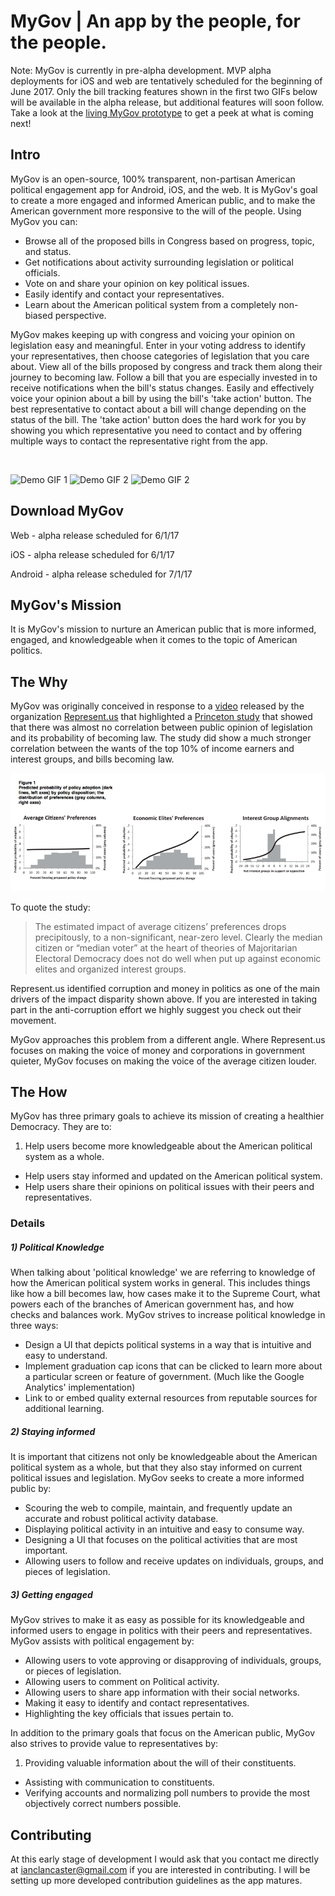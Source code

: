 # MyGov | An app by the people, for the people.

Note: MyGov is currently in pre-alpha development. MVP alpha deployments for iOS and web are tentatively scheduled for the beginning of June 2017. Only the bill tracking features shown in the first two GIFs below will be available in the alpha release, but additional features will soon follow. Take a look at the [living MyGov prototype](https://projects.invisionapp.com/d/main#/console/9918131/212448806/preview) to get a peek at what is coming next!

## Intro

MyGov is an open-source, 100% transparent, non-partisan American political engagement app for Android, iOS, and the web. It is MyGov's goal to create a more engaged and informed American public, and to make the American government more responsive to the will of the people. Using MyGov you can:
* Browse all of the proposed bills in Congress based on progress, topic, and status.
* Get notifications about activity surrounding legislation or political officials.
* Vote on and share your opinion on key political issues.
* Easily identify and contact your representatives.
* Learn about the American political system from a completely non-biased perspective.


MyGov makes keeping up with congress and voicing your opinion on legislation easy and meaningful. Enter in your voting address to identify your representatives, then choose categories of legislation that you care about. View all of the bills proposed by congress and track them along their journey to becoming law. Follow a bill that you are especially invested in to receive notifications when the bill's status changes. Easily and effectively voice your opinion about a bill by using the bill's 'take action' button. The best representative to contact about a bill will change depending on the status of the bill. The 'take action' button does the hard work for you by showing you which representative you need to contact and by offering multiple ways to contact the representative right from the app.

<br>

![Demo GIF 1](https://media.giphy.com/media/l4FGCQiMSvYqOKM5q/giphy.gif)
![Demo GIF 2](https://media.giphy.com/media/3oKIPE1BJDhFxTAn72/giphy.gif)
![Demo GIF 2](https://media.giphy.com/media/3o7bukMcySOVMCgpmE/giphy.gif)

## Download MyGov

Web - alpha release scheduled for 6/1/17

iOS - alpha release scheduled for 6/1/17

Android - alpha release scheduled for 7/1/17

## MyGov's Mission

It is MyGov's mission to nurture an American public that is more informed, engaged, and knowledgeable when it comes to the topic of American politics.

## The Why

MyGov was originally conceived in response to a [video](https://www.youtube.com/watch?v=5tu32CCA_Ig) released by the organization [Represent.us](https://represent.us/) that highlighted a [Princeton study](https://scholar.princeton.edu/sites/default/files/mgilens/files/gilens_and_page_2014_-testing_theories_of_american_politics.doc.pdf) that showed that there was almost no correlation between public opinion of legislation and its probability of becoming law. The study did show a much stronger correlation between the wants of the top 10% of income earners and interest groups, and bills becoming law.

![Princeton study findings](./App/Assets/Images/princetonStudyFindings.png)

To quote the study:

>The estimated impact of average citizens’ preferences drops precipitously, to a non-significant, near-zero level. Clearly the median citizen or “median voter” at the heart of theories of Majoritarian Electoral Democracy does not do well when put up against economic elites and organized interest groups.

Represent.us identified corruption and money in politics as one of the main drivers of the impact disparity shown above. If you are interested in taking part in the anti-corruption effort we highly suggest you check out their movement.

MyGov approaches this problem from a different angle. Where Represent.us focuses on making the voice of money and corporations in government quieter, MyGov focuses on making the voice of the average citizen louder.

## The How

MyGov has three primary goals to achieve its mission of creating a healthier Democracy. They are to:

1. Help users become more knowledgeable about the American political system as a whole.
* Help users stay informed and updated on the American political system.
* Help users share their opinions on political issues with their peers and representatives.

### Details

##### 1) Political Knowledge
When talking about 'political knowledge' we are referring to knowledge of how the American political system works in general. This includes things like how a bill becomes law, how cases make it to the Supreme Court, what powers each of the branches of American government has, and how checks and balances work. MyGov strives to increase political knowledge in three ways:

* Design a UI that depicts political systems in a way that is intuitive and easy to understand.
* Implement graduation cap icons that can be clicked to learn more about a particular screen or feature of government. (Much like the Google Analytics' implementation)
* Link to or embed quality external resources from reputable sources for additional learning.

##### 2) Staying informed
It is important that citizens not only be knowledgeable about the American political system as a whole, but that they also stay informed on current political issues and legislation. MyGov seeks to create a more informed public by:

* Scouring the web to compile, maintain, and frequently update an accurate and robust political activity database.
* Displaying political activity in an intuitive and easy to consume way.
* Designing a UI that focuses on the political activities that are most important.
* Allowing users to follow and receive updates on individuals, groups, and pieces of legislation.

##### 3) Getting engaged
MyGov strives to make it as easy as possible for its knowledgeable and informed users to engage in politics with their peers and representatives. MyGov assists with political engagement by:

* Allowing users to vote approving or disapproving of individuals, groups, or pieces of legislation.
* Allowing users to comment on Political activity.
* Allowing users to share app information with their social networks.
* Making it easy to identify and contact representatives.
* Highlighting the key officials that issues pertain to.

In addition to the primary goals that focus on the American public, MyGov also strives to provide value to representatives by:

1. Providing valuable information about the will of their constituents.
* Assisting with communication to constituents.
* Verifying accounts and normalizing poll numbers to provide the most objectively correct numbers possible.

## Contributing

At this early stage of development I would ask that you contact me directly at ianclancaster@gmail.com if you are interested in contributing. I will be setting up more developed contribution guidelines as the app matures.
